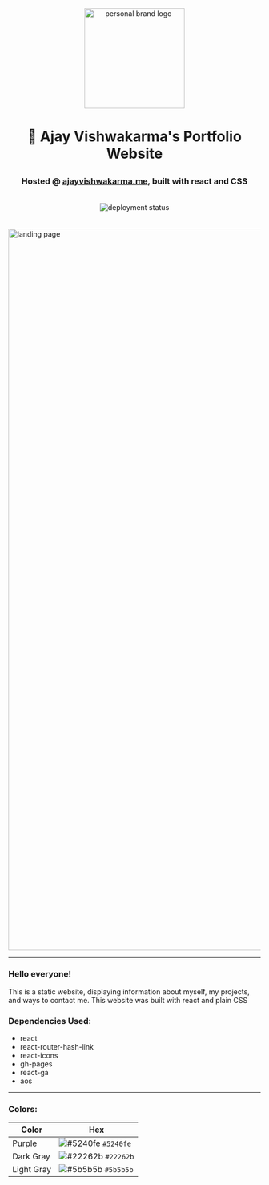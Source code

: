 <div align="center">
  <img width="200" alt="personal brand logo" src="https://user-images.githubusercontent.com/62918090/131276389-3c3b435f-bbc8-4571-96b5-38acc76590d5.png">
</div>
  
# <p align="center">👋 Ajay Vishwakarma's Portfolio Website</div>
### <p align="center"> Hosted @ <a href="#">ajayvishwakarma.me</a>, built with react and CSS </p>

<br />

<div align="center">
  <img src="https://app.travis-ci.com/jackparsonss/jackparsonss.github.io.svg?branch=master" alt="deployment status"/>
</div>

<br />
<br />

<img width="1440" alt="landing page" src="https://user-images.githubusercontent.com/62918090/131275573-0b989b43-492d-446e-b895-6ea79a9a8ad1.png">

---

### Hello everyone!

This is a static website, displaying information about myself, my projects, and ways to contact me.
This website was built with react and plain CSS

### Dependencies Used:

- react
- react-router-hash-link
- react-icons
- gh-pages
- react-ga
- aos

---

### Colors:

| Color      | Hex                                                                       |
| ---------- | ------------------------------------------------------------------------- |
| Purple     | ![#5240fe](https://via.placeholder.com/15/5240fe/000000?text=+) `#5240fe` |
| Dark Gray  | ![#22262b](https://via.placeholder.com/15/22262b/000000?text=+) `#22262b` |
| Light Gray | ![#5b5b5b](https://via.placeholder.com/15/5b5b5b/000000?text=+) `#5b5b5b` |

